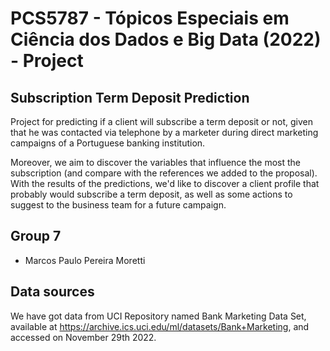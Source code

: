 # PCS5787 - Tópicos Especiais em Ciência dos Dados e Big Data (2022) - Project

## Subscription Term Deposit Prediction

Project for predicting if a client will subscribe a term deposit or not, given that he was contacted via telephone by a marketer during direct marketing campaigns of a Portuguese banking institution.

Moreover, we aim to discover the variables that influence the most the subscription (and compare with the references we added to the proposal). With the results of the predictions, we'd like to discover a client profile that probably would subscribe a term deposit, as well as some actions to suggest to the business team for a future campaign.

## Group 7

- Marcos Paulo Pereira Moretti

## Data sources

We have got data from UCI Repository named Bank Marketing Data Set, available at https://archive.ics.uci.edu/ml/datasets/Bank+Marketing, and accessed on November 29th 2022.
